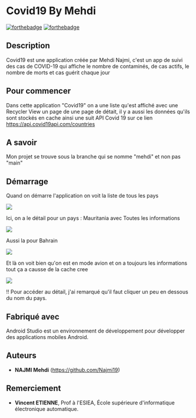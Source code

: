 # Covid19 By Mehdi
[![forthebadge](http://forthebadge.com/images/badges/built-with-love.svg)](http://forthebadge.com)  [![forthebadge](http://forthebadge.com/images/badges/powered-by-electricity.svg)](http://forthebadge.com)

## Description
Covid19 est une application créée par Mehdi Najmi, c'est un app de suivi des cas de COVID-19 qui affiche le nombre de contaminés, de cas actifs, le nombre de morts et cas guérit chaque jour


## Pour commencer
Dans cette application "Covid19" on a une liste qu'est affiché avec une Recycler View un page de une page de détait, il y a aussi les données qu'ils sont stockés en cache ainsi une suit API Covid 19 sur ce lien https://api.covid19api.com/countries

## A savoir

Mon projet se trouve sous la branche qui se nomme "mehdi" et non pas "main"


## Démarrage

Quand on démarre l'application on voit la liste de tous les pays

![](https://media.discordapp.net/attachments/806547037629841450/845979597945962596/Screenshot_20210523-124413_Covid19.jpg?width=261&height=586)

Ici, on a le détail pour un pays : Mauritania avec Toutes les informations

![](https://media.discordapp.net/attachments/806547037629841450/845979598205747200/Screenshot_20210523-124428_Covid19.jpg?width=261&height=586)

Aussi la pour Bahrain 

![](https://media.discordapp.net/attachments/806547037629841450/845979598462517248/Screenshot_20210523-124440_Covid19.jpg?width=261&height=586)

Et là on voit bien qu'on est en mode avion et on a toujours les informations tout ça a causse de la cache cree

![](https://media.discordapp.net/attachments/806547037629841450/845988232214740992/Screenshot_20210523-132928_Covid19.jpg?width=261&height=586)

!! Pour accéder au détail, j'ai remarqué qu'il faut cliquer un peu en dessous du nom du pays.

## Fabriqué avec

Android Studio est un environnement de développement pour développer des applications mobiles Android.


## Auteurs
* **NAJMI Mehdi** (https://github.com/Najmi19)

## Remerciement

* **Vincent ETIENNE**, Prof à l'ESIEA, École supérieure d'informatique électronique automatique.



